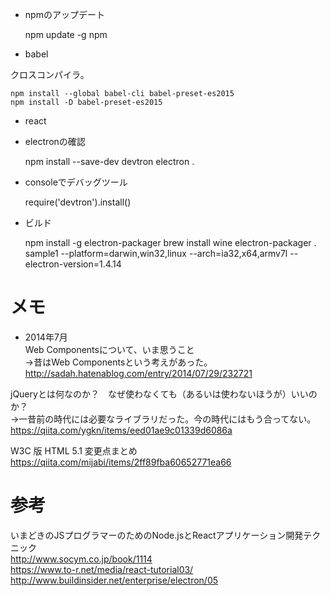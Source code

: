 
- npmのアップデート

    npm update -g npm

- babel

クロスコンパイラ。

    npm install --global babel-cli babel-preset-es2015
    npm install -D babel-preset-es2015

- react



- electronの確認

    npm install --save-dev devtron
    electron .

- consoleでデバッグツール

    require('devtron').install()

- ビルド

    npm install -g electron-packager
    brew install wine
    electron-packager . sample1 --platform=darwin,win32,linux --arch=ia32,x64,armv7l --electron-version=1.4.14


# メモ

- 2014年7月    
Web Componentsについて、いま思うこと    
→昔はWeb Componentsという考えがあった。    
http://sadah.hatenablog.com/entry/2014/07/29/232721    

jQueryとは何なのか？　なぜ使わなくても（あるいは使わないほうが）いいのか？    
→一昔前の時代には必要なライブラリだった。今の時代にはもう合ってない。    
https://qiita.com/ygkn/items/eed01ae9c01339d6086a    

W3C 版 HTML 5.1 変更点まとめ    
https://qiita.com/mijabi/items/2ff89fba60652771ea66    


# 参考

いまどきのJSプログラマーのためのNode.jsとReactアプリケーション開発テクニック    
http://www.socym.co.jp/book/1114    
https://www.to-r.net/media/react-tutorial03/    
http://www.buildinsider.net/enterprise/electron/05    




